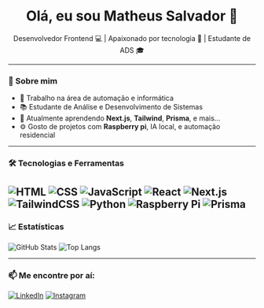 <h1 align="center">Olá, eu sou Matheus Salvador 👋</h1>

<p align="center">
  Desenvolvedor Frontend 💻 | Apaixonado por tecnologia 🔧 | Estudante de ADS 🎓
</p>

---

### 🚀 Sobre mim

- 💼 Trabalho na área de automação e informática
- 📚 Estudante de Análise e Desenvolvimento de Sistemas
- 🌱 Atualmente aprendendo **Next.js**, **Tailwind**, **Prisma**, e mais...
- ⚙️ Gosto de projetos com **Raspberry pi**, IA local, e automação residencial

---

### 🛠️ Tecnologias e Ferramentas

![HTML](https://img.shields.io/badge/HTML5-e34c26?style=flat-square&logo=html5&logoColor=white)
![CSS](https://img.shields.io/badge/CSS3-264de4?style=flat-square&logo=css3&logoColor=white)
![JavaScript](https://img.shields.io/badge/JavaScript-F7DF1E?style=flat-square&logo=javascript&logoColor=black)
![React](https://img.shields.io/badge/React-61DAFB?style=flat-square&logo=react&logoColor=black)
![Next.js](https://img.shields.io/badge/Next.js-000000?style=flat-square&logo=next.js&logoColor=white)
![TailwindCSS](https://img.shields.io/badge/Tailwind_CSS-38B2AC?style=flat-square&logo=tailwind-css&logoColor=white)
![Python](https://img.shields.io/badge/Python-3776AB?style=flat-square&logo=python&logoColor=white)
![Raspberry Pi](https://img.shields.io/badge/Raspberry%20Pi-C51A4A?style=flat-square&logo=raspberry-pi&logoColor=white)
![Prisma](https://img.shields.io/badge/Prisma-3982CE?style=for-the-badge&logo=Prisma&logoColor=white)
---

### 📈 Estatísticas

![GitHub Stats](https://github-readme-stats.vercel.app/api?username=matheussalvador&show_icons=true&theme=radical)
![Top Langs](https://github-readme-stats.vercel.app/api/top-langs/?username=matheussalvador&layout=compact&theme=radical)

---

### 📫 Me encontre por aí:

[![LinkedIn](https://img.shields.io/badge/-LinkedIn-0A66C2?style=flat-square&logo=linkedin&logoColor=white)](https://www.linkedin.com/in/seu-usuario)
[![Instagram](https://img.shields.io/badge/-Instagram-E4405F?style=flat-square&logo=instagram&logoColor=white)](https://www.instagram.com/matheusalvador22/)
